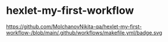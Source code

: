 # hexlet-my-first-workflow

https://github.com/MolchanovNikita-qa/hexlet-my-first-workflow-/blob/main/.github/workflows/makefile.yml/badge.svg
